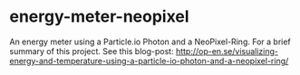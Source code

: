 # energy-meter-neopixel
An energy meter using a Particle.io Photon and a NeoPixel-Ring. For a brief summary of this project.
See this blog-post: http://op-en.se/visualizing-energy-and-temperature-using-a-particle-io-photon-and-a-neopixel-ring/
